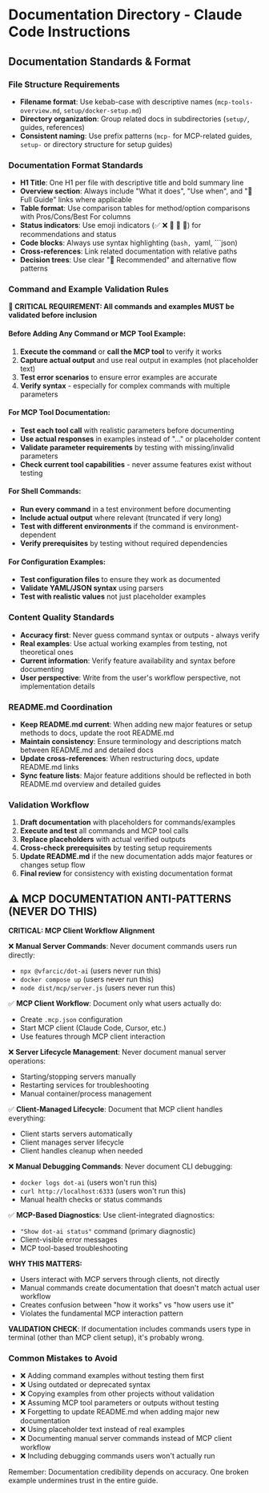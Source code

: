 # Documentation Directory - Claude Code Instructions

## Documentation Standards & Format

### File Structure Requirements
- **Filename format**: Use kebab-case with descriptive names (`mcp-tools-overview.md`, `setup/docker-setup.md`)
- **Directory organization**: Group related docs in subdirectories (`setup/`, guides, references)
- **Consistent naming**: Use prefix patterns (`mcp-` for MCP-related guides, `setup-` or directory structure for setup guides)

### Documentation Format Standards
- **H1 Title**: One H1 per file with descriptive title and bold summary line
- **Overview section**: Always include "What it does", "Use when", and "📖 Full Guide" links where applicable
- **Table format**: Use comparison tables for method/option comparisons with Pros/Cons/Best For columns
- **Status indicators**: Use emoji indicators (✅ ❌ 🎯 🚀 🔧) for recommendations and status
- **Code blocks**: Always use syntax highlighting (```bash, ```yaml, ```json)
- **Cross-references**: Link related documentation with relative paths
- **Decision trees**: Use clear "🎯 Recommended" and alternative flow patterns

### Command and Example Validation Rules

**🚨 CRITICAL REQUIREMENT: All commands and examples MUST be validated before inclusion**

#### Before Adding Any Command or MCP Tool Example:
1. **Execute the command** or **call the MCP tool** to verify it works
2. **Capture actual output** and use real output in examples (not placeholder text)
3. **Test error scenarios** to ensure error examples are accurate
4. **Verify syntax** - especially for complex commands with multiple parameters

#### For MCP Tool Documentation:
- **Test each tool call** with realistic parameters before documenting
- **Use actual responses** in examples instead of "..." or placeholder content  
- **Validate parameter requirements** by testing with missing/invalid parameters
- **Check current tool capabilities** - never assume features exist without testing

#### For Shell Commands:
- **Run every command** in a test environment before documenting
- **Include actual output** where relevant (truncated if very long)
- **Test with different environments** if the command is environment-dependent
- **Verify prerequisites** by testing without required dependencies

#### For Configuration Examples:
- **Test configuration files** to ensure they work as documented
- **Validate YAML/JSON syntax** using parsers
- **Test with realistic values** not just placeholder examples

### Content Quality Standards
- **Accuracy first**: Never guess command syntax or outputs - always verify
- **Real examples**: Use actual working examples from testing, not theoretical ones
- **Current information**: Verify feature availability and syntax before documenting
- **User perspective**: Write from the user's workflow perspective, not implementation details

### README.md Coordination
- **Keep README.md current**: When adding new major features or setup methods to docs, update the root README.md
- **Maintain consistency**: Ensure terminology and descriptions match between README.md and detailed docs
- **Update cross-references**: When restructuring docs, update README.md links
- **Sync feature lists**: Major feature additions should be reflected in both README.md overview and detailed guides

### Validation Workflow
1. **Draft documentation** with placeholders for commands/examples
2. **Execute and test** all commands and MCP tool calls
3. **Replace placeholders** with actual verified outputs  
4. **Cross-check prerequisites** by testing setup requirements
5. **Update README.md** if the new documentation adds major features or changes setup flow
6. **Final review** for consistency with existing documentation format

## ⚠️ MCP DOCUMENTATION ANTI-PATTERNS (NEVER DO THIS)

**CRITICAL: MCP Client Workflow Alignment**

❌ **Manual Server Commands**: Never document commands users run directly:
- `npx @vfarcic/dot-ai` (users never run this)
- `docker compose up` (users never run this) 
- `node dist/mcp/server.js` (users never run this)

✅ **MCP Client Workflow**: Document only what users actually do:
- Create `.mcp.json` configuration
- Start MCP client (Claude Code, Cursor, etc.)
- Use features through MCP client interaction

❌ **Server Lifecycle Management**: Never document manual server operations:
- Starting/stopping servers manually
- Restarting services for troubleshooting
- Manual container/process management

✅ **Client-Managed Lifecycle**: Document that MCP client handles everything:
- Client starts servers automatically
- Client manages server lifecycle
- Client handles cleanup when needed

❌ **Manual Debugging Commands**: Never document CLI debugging:
- `docker logs dot-ai` (users won't run this)
- `curl http://localhost:6333` (users won't run this)
- Manual health checks or status commands

✅ **MCP-Based Diagnostics**: Use client-integrated diagnostics:
- `"Show dot-ai status"` command (primary diagnostic)
- Client-visible error messages
- MCP tool-based troubleshooting

**WHY THIS MATTERS:**
- Users interact with MCP servers through clients, not directly
- Manual commands create documentation that doesn't match actual user workflow
- Creates confusion between "how it works" vs "how users use it"
- Violates the fundamental MCP interaction pattern

**VALIDATION CHECK**: If documentation includes commands users type in terminal (other than MCP client setup), it's probably wrong.

### Common Mistakes to Avoid
- ❌ Adding command examples without testing them first
- ❌ Using outdated or deprecated syntax
- ❌ Copying examples from other projects without validation
- ❌ Assuming MCP tool parameters or outputs without testing
- ❌ Forgetting to update README.md when adding major new documentation
- ❌ Using placeholder text instead of real examples
- ❌ Documenting manual server commands instead of MCP client workflow
- ❌ Including debugging commands users won't actually run

Remember: Documentation credibility depends on accuracy. One broken example undermines trust in the entire guide.